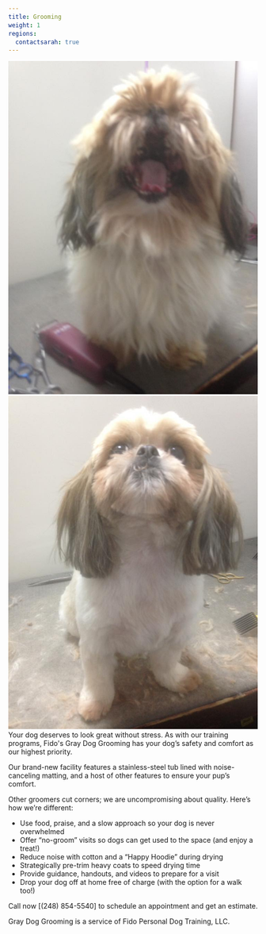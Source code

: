 ```yaml
---
title: Grooming
weight: 1
regions:
  contactsarah: true
---
```

<div class="tt-wrap"><div class="twenty-twenty">
  <img src="/images/2020/fuzzball-before.jpg" alt="" />
  <img src="/images/2020/fuzzball-after.jpg" alt="" />
</div></div>
Your dog deserves to look great without stress. As with our training programs, Fido's Gray Dog Grooming 
has your dog’s safety and comfort as our highest priority.

Our brand-new facility features a stainless-steel tub lined with noise-canceling 
matting, and a host of other features to ensure your pup’s comfort.

Other groomers cut corners; we are uncompromising about quality. Here’s how we’re 
different:

  * Use food, praise, and a slow approach so your dog is never overwhelmed
  * Offer “no-groom” visits so dogs can get used to the space (and enjoy a treat!)
  * Reduce noise with cotton and a “Happy Hoodie” during drying
  * Strategically pre-trim heavy coats to speed drying time
  * Provide guidance, handouts, and videos to prepare for a visit
  * Drop your dog off at home free of charge (with the option for a walk too!)

Call now [(248) 854-5540] to schedule an appointment and get an estimate.

<aside class="clear">
  Gray Dog Grooming is a service of Fido Personal Dog Training, LLC.
</aside>

<script src="/deps/jquery.min.js" type="text/javascript"></script>
<script src="/deps/2020/js/jquery.event.move.js" type="text/javascript"></script>
<script src="/deps/2020/js/jquery.twentytwenty.js" type="text/javascript"></script>
<script src="/deps/behaviors.js" type="text/javascript"></script>

